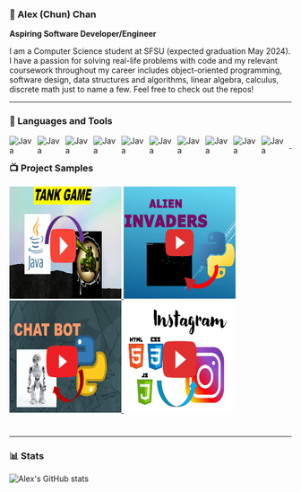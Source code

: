### 👋 Alex (Chun) Chan 

**Aspiring Software Developer/Engineer**

I am a Computer Science student at SFSU (expected graduation May 2024).  I have a passion for solving real-life problems with code and my relevant coursework throughout my career includes object-oriented programming, software design, data structures and algorithms, linear algebra, calculus, discrete math just to name a few.  Feel free to check out the repos!

---

### 🧰 Languages and Tools

<img align="left" alt="Java" width="40px" style="padding-right:10px;" src="https://cdn.jsdelivr.net/gh/devicons/devicon/icons/java/java-original.svg" />
<img align="left" alt="Java" width="40px" style="padding-right:10px;" src="https://cdn.jsdelivr.net/gh/devicons/devicon/icons/python/python-original.svg" />
<img align="left" alt="Java" width="40px" style="padding-right:10px;" src="https://cdn.jsdelivr.net/gh/devicons/devicon/icons/c/c-original.svg" />          
<img align="left" alt="Java" width="40px" style="padding-right:10px;" src="https://cdn.jsdelivr.net/gh/devicons/devicon/icons/cplusplus/cplusplus-original.svg" />       
<img align="left" alt="Java" width="40px" style="padding-right:10px;" src="https://cdn.jsdelivr.net/gh/devicons/devicon/icons/html5/html5-original-wordmark.svg" />
<img align="left" alt="Java" width="40px" style="padding-right:10px;" src="https://cdn.jsdelivr.net/gh/devicons/devicon/icons/css3/css3-original-wordmark.svg" />
<img align="left" alt="Java" width="40px" style="padding-right:10px;" src="https://cdn.jsdelivr.net/gh/devicons/devicon/icons/mysql/mysql-original-wordmark.svg" />
<img align="left" alt="Java" width="40px" style="padding-right:10px;" src="https://cdn.jsdelivr.net/gh/devicons/devicon/icons/linux/linux-original.svg" />
<img align="left" alt="Java" width="40px" style="padding-right:10px;" src="https://cdn.jsdelivr.net/gh/devicons/devicon/icons/github/github-original-wordmark.svg" />
<img align="left" alt="Java" width="40px" style="padding-right:10px;" src="https://cdn.jsdelivr.net/gh/devicons/devicon/icons/xcode/xcode-original.svg" />
     


#  

---        
          
### 📺 Project Samples

<!-- BEGIN YOUTUBE-CARDS -->
<a href="https://www.youtube.com/watch?v=2tYT5k5lZF4&ab_channel=AlexChan">
  <picture>
    <img src="tankGame.PNG" width="200" height="200">
  </picture>
</a>
<a href="https://www.youtube.com/watch?v=EvtWCziTOLg&ab_channel=AlexChan">
  <picture>
    <img src="alienInvadersPlay.PNG" width="200" height="200">
  </picture>
</a>
<a href="https://youtu.be/X_xldrXKbrM">
  <picture>
    <img src="chatBotPlay.PNG" width="200" height="200">
  </picture>
</a>
<a href="https://youtu.be/9xQ2yAVUZzc">
<picture>
    <img src="websitePlay.PNG" width="200" height="200">
  </picture>
</a>

<!-- END YOUTUBE-CARDS -->

#
---
### 📊 Stats

![Alex's GitHub stats](https://github-readme-stats.vercel.app/api?username=cchunter12&show_icons=true&theme=gruvbox)

